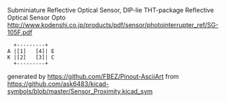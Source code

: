 Subminiature Reflective Optical Sensor, DIP-lie THT-package
Reflective Optical Sensor Opto
http://www.kodenshi.co.jp/products/pdf/sensor/photointerrupter_ref/SG-105F.pdf


	  +---------+
	A |[1]   [4]| E
	K |[2]   [3]| C
	  +---------+


generated by https://github.com/FBEZ/Pinout-AsciiArt from https://github.com/ask6483/kicad-symbols/blob/master/Sensor_Proximity.kicad_sym